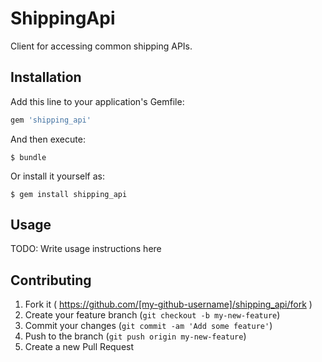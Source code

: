 # ShippingApi

Client for accessing common shipping APIs.

## Installation

Add this line to your application's Gemfile:

```ruby
gem 'shipping_api'
```

And then execute:

    $ bundle

Or install it yourself as:

    $ gem install shipping_api

## Usage

TODO: Write usage instructions here

## Contributing

1. Fork it ( https://github.com/[my-github-username]/shipping_api/fork )
2. Create your feature branch (`git checkout -b my-new-feature`)
3. Commit your changes (`git commit -am 'Add some feature'`)
4. Push to the branch (`git push origin my-new-feature`)
5. Create a new Pull Request
